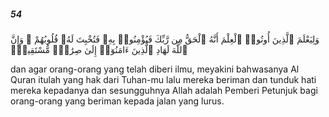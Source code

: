 ##### 54

<span class="ayah">وَلِيَعْلَمَ ٱلَّذِينَ أُوتُوا۟ ٱلْعِلْمَ أَنَّهُ ٱلْحَقُّ مِن رَّبِّكَ فَيُؤْمِنُوا۟ بِهِۦ فَتُخْبِتَ لَهُۥ قُلُوبُهُمْ ۗ وَإِنَّ ٱللَّهَ لَهَادِ ٱلَّذِينَ ءَامَنُوٓا۟ إِلَىٰ صِرَٰطٍۢ مُّسْتَقِيمٍۢ</span>

<span class="ayah_translation">dan agar orang-orang yang telah diberi ilmu, meyakini bahwasanya Al Quran itulah yang hak dari Tuhan-mu lalu mereka beriman dan tunduk hati mereka kepadanya dan sesungguhnya Allah adalah Pemberi Petunjuk bagi orang-orang yang beriman kepada jalan yang lurus.</span>

